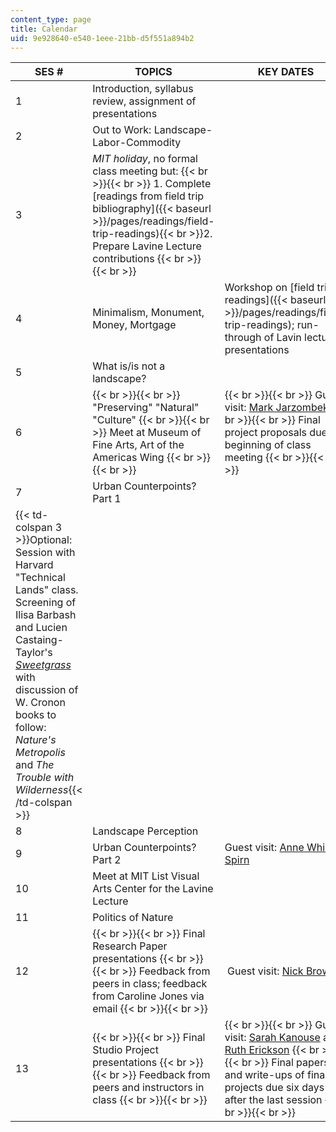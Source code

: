 ```yaml
---
content_type: page
title: Calendar
uid: 9e928640-e540-1eee-21bb-d5f551a894b2
---
```


| SES # | TOPICS | KEY DATES |
| --- | --- | --- |
| 1 | Introduction, syllabus review, assignment of presentations | &nbsp; |
| 2 | Out to Work: Landscape-Labor-Commodity | &nbsp; |
| 3 | _MIT holiday_, no formal class meeting but: {{< br >}}{{< br >}} 1.  Complete [readings from field trip bibliography]({{< baseurl >}}/pages/readings/field-trip-readings){{< br >}}2.  Prepare Lavine Lecture contributions {{< br >}}{{< br >}}  | &nbsp; |
| 4 | Minimalism, Monument, Money, Mortgage | Workshop on [field trip readings]({{< baseurl >}}/pages/readings/field-trip-readings); run-through of Lavin lecture presentations |
| 5 | What is/is not a landscape? | &nbsp; |
| 6 |  {{< br >}}{{< br >}} "Preserving" "Natural" "Culture" {{< br >}}{{< br >}} Meet at Museum of Fine Arts, Art of the Americas Wing {{< br >}}{{< br >}}  |  {{< br >}}{{< br >}} Guest visit: [Mark Jarzombek](http://web.mit.edu/mmj4/www/) {{< br >}}{{< br >}} Final project proposals due at beginning of class meeting {{< br >}}{{< br >}}  |
| 7 | Urban Counterpoints? Part 1 | &nbsp; |
| {{< td-colspan 3 >}}Optional: Session with Harvard "Technical Lands" class. Screening of Ilisa Barbash and Lucien Castaing-Taylor's _[Sweetgrass](http://sweetgrassthemovie.com/)_ with discussion of W. Cronon books to follow: _Nature's Metropolis_ and _The Trouble with Wilderness_{{< /td-colspan >}} |||
| 8 | Landscape Perception | &nbsp; |
| 9 | Urban Counterpoints? Part 2 | Guest visit: [Anne Whiston Spirn](http://www.annewhistonspirn.com/) |
| 10 | Meet at MIT List Visual Arts Center for the Lavine Lecture | &nbsp; |
| 11 | Politics of Nature | &nbsp; |
| 12 |  {{< br >}}{{< br >}} Final Research Paper presentations {{< br >}}{{< br >}} Feedback from peers in class; feedback from Caroline Jones via email {{< br >}}{{< br >}}  |  Guest visit: [Nick Brown](https://camd.northeastern.edu/faculty/nicholas-brown/) |
| 13 |  {{< br >}}{{< br >}} Final Studio Project presentations {{< br >}}{{< br >}} Feedback from peers and instructors in class {{< br >}}{{< br >}}  |  {{< br >}}{{< br >}} Guest visit: [Sarah Kanouse](https://camd.northeastern.edu/artdesign/people/sarah-kanouse/) and [Ruth Erickson](https://upenn.academia.edu/RuthErickson) {{< br >}}{{< br >}} Final papers and write-ups of final projects due six days after the last session {{< br >}}{{< br >}}